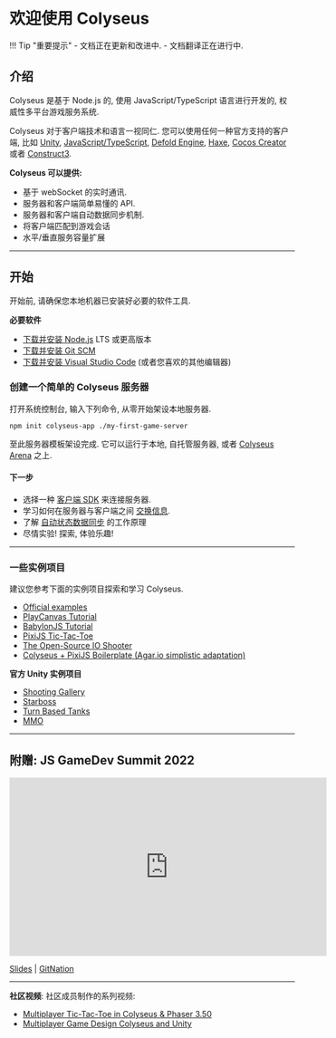 # 欢迎使用 Colyseus

!!! Tip "重要提示"
    - 文档正在更新和改进中.
    - 文档翻译正在进行中.

## 介绍

Colyseus 是基于 Node.js 的, 使用 JavaScript/TypeScript 语言进行开发的, 权威性多平台游戏服务系统.

Colyseus 对于客户端技术和语言一视同仁. 您可以使用任何一种官方支持的客户端, 比如 [Unity](getting-started/unity3d-client/), [JavaScript/TypeScript](getting-started/javascript-client/), [Defold Engine](getting-started/defold-client/), [Haxe](getting-started/haxe-client/), [Cocos Creator](getting-started/cocos-creator/) 或者 [Construct3](getting-started/construct3-client/).

**Colyseus 可以提供:**

- 基于 webSocket 的实时通讯.
- 服务器和客户端简单易懂的 API.
- 服务器和客户端自动数据同步机制.
- 将客户端匹配到游戏会话
- 水平/垂直服务容量扩展

---

## 开始

开始前, 请确保您本地机器已安装好必要的软件工具.

**必要软件**

- [下载并安装 Node.js](https://nodejs.org/) LTS 或更高版本
- [下载并安装 Git SCM](https://git-scm.com/downloads)
- [下载并安装 Visual Studio Code](https://code.visualstudio.com/) (或者您喜欢的其他编辑器)

### 创建一个简单的 Colyseus 服务器

打开系统控制台, 输入下列命令, 从零开始架设本地服务器.

```
npm init colyseus-app ./my-first-game-server
```

至此服务器模板架设完成. 它可以运行于本地, 自托管服务器, 或者 [Colyseus Arena](/arena/) 之上.

#### 下一步

- 选择一种 [客户端 SDK](/client/) 来连接服务器.
- 学习如何在服务器与客户端之间 [交换信息](/server/room/#onmessage-type-callback).
- 了解 [自动状态数据同步](/state/) 的工作原理
- 尽情实验! 探索, 体验乐趣!

---

### 一些实例项目

建议您参考下面的实例项目探索和学习 Colyseus.

- [Official examples](https://github.com/colyseus/colyseus-examples)
- [PlayCanvas Tutorial](https://developer.playcanvas.com/en/tutorials/real-time-multiplayer-colyseus/)
- [BabylonJS Tutorial](https://doc.babylonjs.com/guidedLearning/multiplayer/Colyseus)
- [PixiJS Tic-Tac-Toe](https://github.com/endel/colyseus-tic-tac-toe)
- [The Open-Source IO Shooter](https://github.com/halftheopposite/TOSIOS)
- [Colyseus + PixiJS Boilerplate (Agar.io simplistic adaptation)](https://github.com/endel/colyseus-pixijs-boilerplate)

**官方 Unity 实例项目**

- [Shooting Gallery](/demo/shooting-gallery/)
- [Starboss](/demo/starboss/)
- [Turn Based Tanks](/demo/turn-based-tanks/)
- [MMO](/demo/mmo/)

---

## 附赠: JS GameDev Summit 2022

<iframe width="560" height="315" src="https://www.youtube.com/embed/KnN6nRtfL44" title="Making Multiplayer Games with Colyseus, Node.js and TypeScript" frameborder="0" allow="accelerometer; autoplay; clipboard-write; encrypted-media; gyroscope; picture-in-picture" allowfullscreen></iframe>

[Slides](https://docs.google.com/presentation/d/e/2PACX-1vTbM8frwpFb1DhqeFw3hNAEl-awUHs6gU-cCZti4Ec8bvFx-Oa6-qRYlaopwi44uqrXFZoPgMgd64sG/pub?start=false&loop=false&delayms=3000) | [GitNation](https://portal.gitnation.org/contents/making-multiplayer-games-with-colyseus-nodejs-and-typescript)

---

**社区视频**: 社区成员制作的系列视频:

- [Multiplayer Tic-Tac-Toe in Colyseus & Phaser 3.50](https://www.youtube.com/playlist?list=PLumYWZ2t7CRueXsocQXOGqewmwzohljof)
- [Multiplayer Game Design Colyseus and Unity](https://www.youtube.com/playlist?list=PLxgtJR7f0RBK_yGDSbPuspqMR-oEi1S25)